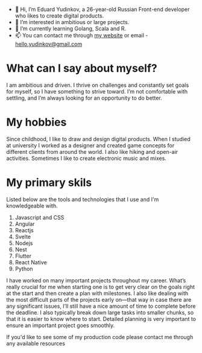 - 👋 Hi, I’m Eduard Yudinkov, a 26-year-old Russian Front-end developer who likes to create digital products.
- 👀 I’m interested in ambitious or large projects.
- 🌱 I’m currently learning Golang, Scala and R.
- 📫 You can contact me through [my website](https://yudinkov.dev/) or email - hello.yudinkov@gmail.com

# What can I say about myself?

I am ambitious and driven. I thrive on challenges and constantly set goals for myself, so I have something to strive toward. I’m not comfortable with settling, and I’m always looking for an opportunity to do better.

# My hobbies

Since childhood, I like to draw and design digital products. When I studied at university I worked as a designer and created game concepts for different clients from around the world. I also like hiking and open-air activities. Sometimes I like to create electronic music and mixes.

# My primary skils

Listed below are the tools and technologies that I use and I'm knowledgeable with.

1. Javascript and CSS
2. Angular
3. Reactjs
4. Svelte
5. Nodejs
6. Nest
7. Flutter
8. React Native
9. Python

I have worked on many important projects throughout my career. What’s really crucial for me when starting one is to get very clear on the goals right at the start and then create a plan with milestones. I also like dealing with the most difficult parts of the projects early on—that way in case there are any significant issues, I’ll still have a nice amount of time to complete before the deadline. I also typically break down large tasks into smaller chunks, so that it is easier to know where to start. Detailed planning is very important to ensure an important project goes smoothly.

If you'd like to see some of my production code please contact me through any available resources
